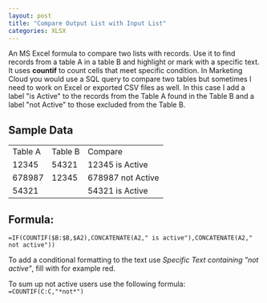 ```yaml
---
layout: post
title: "Compare Output List with Input List"
categories: XLSX
---
```


An MS Excel formula to compare two lists with records. Use it to find records from a table A in a table B and highlight or mark with a specific text. It uses **countif** to count cells that meet specific condition. In Marketing Cloud you would use a SQL query to compare two tables but sometimes I need to work on Excel or exported CSV files as well. In this case I add a label "is Active" to the records from the Table A found in the Table B and a label "not Active" to those excluded from the Table B.

## Sample Data


<table>
  <tr>
   <td>Table A     
   </td>
   <td>Table B
   </td>
   <td>Compare
   </td>
  </tr>
  <tr>
   <td>12345     
   </td>
   <td>54321
   </td>
   <td>12345 is Active
   </td>
  </tr>
  <tr>
   <td>678987
   </td>
   <td>12345
   </td>
   <td>678987 not Active
   </td>
  </tr>
  <tr>
   <td>54321
   </td>
   <td>
   </td>
   <td>54321 is Active
   </td>
  </tr>
</table>



## Formula:


`=IF(COUNTIF($B:$B,$A2),CONCATENATE(A2," is active"),CONCATENATE(A2," not active"))`


To add a conditional formatting to the text use *Specific Text containing "not active"*, fill with for example red.

To sum up not active users use the following formula:
`=COUNTIF(C:C,"*not*")`
